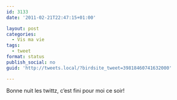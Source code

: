 ```yaml
---
id: 3133
date: '2011-02-21T22:47:15+01:00'

layout: post
categories:
  - Vis ma vie
tags:
  - tweet
format: status
publish_social: no
guid: 'http://tweets.local/?birdsite_tweet=39818460741632000'

---
```


Bonne nuit les twittz, c’est fini pour moi ce soir!